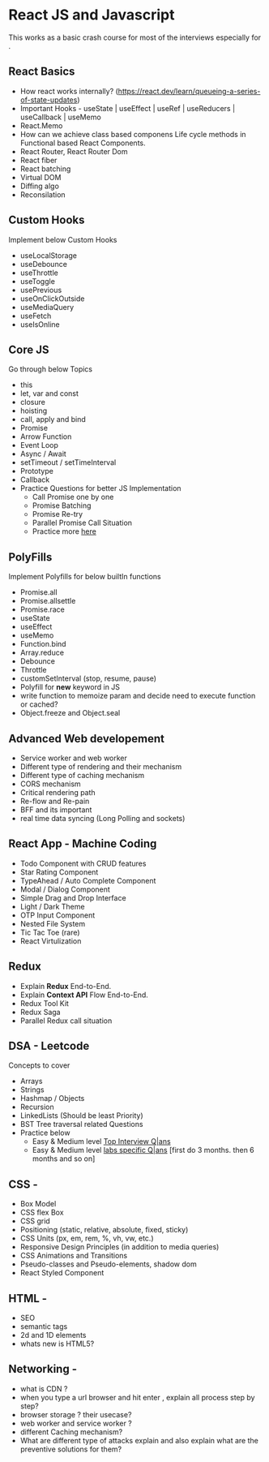 # React JS and Javascript
This works as a basic crash course for most of the interviews especially for <Product Company>.

## React Basics
 - How react works internally? (https://react.dev/learn/queueing-a-series-of-state-updates)
 - Important Hooks -  useState |  useEffect | useRef | useReducers | useCallback | useMemo
 - React.Memo
 - How can we achieve class based componens Life cycle methods in Functional based React Components.
 - React Router, React Router Dom
 - React fiber
 - React batching
 - Virtual DOM
 - Diffing algo
 - Reconsilation

## Custom Hooks
Implement below Custom Hooks
 - useLocalStorage
 - useDebounce
 - useThrottle
 - useToggle
 - usePrevious
 - useOnClickOutside
 - useMediaQuery
 - useFetch
 - useIsOnline

## Core JS
Go through below Topics
 - this
 - let, var and const
 - closure
 - hoisting
 - call, apply and bind
 - Promise
 - Arrow Function
 - Event Loop
 - Async / Await
 - setTimeout / setTimeInterval
 - Prototype
 - Callback
 - Practice  Questions for better JS Implementation
    - Call Promise one by one
    - Promise Batching
    - Promise Re-try 
    - Parallel Promise Call Situation
    - Practice more  [here](https://github.com/Shasank-pandey/Frontend-Interview/blob/main/Javascript%20Coding/Javascript%20problems/)

## PolyFills
Implement Polyfills for below builtIn functions
 - Promise.all
 - Promise.allsettle
 - Promise.race
 - useState
 - useEffect
 - useMemo
 - Function.bind
 - Array.reduce
 - Debounce 
 - Throttle
 - customSetInterval (stop, resume, pause)
 - Polyfill for **new** keyword in JS
 -  write function to memoize param and decide need to execute function or cached?
 -  Object.freeze and  Object.seal

## Advanced Web developement
 - Service worker and web worker
 - Different type of rendering and their mechanism
 - Different type of caching mechanism
 - CORS mechanism
 - Critical rendering path
 - Re-flow and Re-pain
 - BFF and its important
 - real time data syncing (Long Polling and sockets)

## React App - Machine Coding
 - Todo Component with CRUD features 
 - Star Rating Component
 - TypeAhead / Auto Complete Component
 - Modal / Dialog Component
 - Simple Drag and Drop Interface
 - Light / Dark Theme
 - OTP Input Component
 - Nested File System
 - Tic Tac Toe (rare)
 - React Virtulization

## Redux 
 - Explain **Redux** End-to-End.
 - Explain **Context API** Flow End-to-End.
 - Redux Tool Kit
 - Redux Saga
 - Parallel Redux call situation



## DSA - Leetcode
Concepts to cover
 - Arrays
 - Strings
 - Hashmap / Objects
 - Recursion
 - LinkedLists (Should be least Priority)
 - BST Tree traversal related Questions
 - Practice below
    - Easy & Medium level [Top Interview Q|ans](https://leetcode.com/studyplan/top-interview-150/)
    - Easy & Medium level [<Product Company> labs specific Q|ans](https://leetcode.com/company/walmart-labs/?favoriteSlug=walmart-labs-thirty-days) [first do 3 months. then 6 months and so on]
  
## CSS -
 - Box Model
 - CSS flex Box
 - CSS grid
 - Positioning (static, relative, absolute, fixed, sticky)
 - CSS Units (px, em, rem, %, vh, vw, etc.)
 - Responsive Design Principles (in addition to media queries)
 - CSS Animations and Transitions
 - Pseudo-classes and Pseudo-elements, shadow dom
 - React Styled Component

## HTML - 
 - SEO
 - semantic tags
 - 2d and 1D elements
 - whats new is HTML5?

## Networking - 
 - what is CDN ?
 - when you type a url browser and hit enter , explain all process step by step?
 - browser storage ? their usecase?
 - web worker and service worker ?
 - different Caching mechanism?
 - What are different type of attacks explain and also explain what are the preventive solutions for them?


